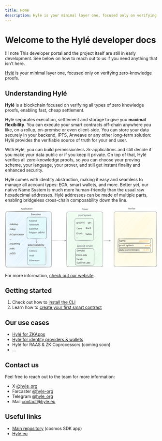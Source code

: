 ```yaml
---
title: Home
description: Hylé is your minimal layer one, focused only on verifying zero-knowledge proofs. This is your developer documentation.
---
```


# Welcome to the Hylé developer docs

!!! note
    This developer portal and the project itself are still in early development. See below on how to reach out to us if you need anything that isn't here.

[Hylé](https://www.hyle.eu/) is your minimal layer one, focused only on verifying zero-knowledge proofs.


## Understanding Hylé

**Hylé** is a blockchain focused on verifying all types of zero knowledge proofs, enabling fast, cheap settlement.

Hylé separates execution, settlement and storage to give you **maximal flexibility**. You can execute your smart contracts off-chain anywhere you like, on a rollup, on-premise or even client-side. You can store your data securely in your backend, IPFS, Arweave or any other long-term solution: Hylé provides the verifiable source of truth for your end user.

With Hylé, you can build permissionless zk-applications and still decide if you make your data public or if you keep it private. On top of that, Hylé verifies all zero-knowledge proofs, so you can choose your proving scheme, your language, your prover, and still get instant finality and enhanced security.

Hylé comes with identity abstraction, making it easy and seamless to manage all account types: EOA, smart wallets, and more. Better yet, our native Name System is much more human-friendly than the usual raw hexadecimal addresses. Hylé addresses can be made of multiple parts, enabling bridgeless cross-chain composability down the line.

![Diagram of the different steps coming before Hylé settlement.](./assets/img/main-diagram-large-detailed.svg)

For more information, [check out our website](https://hyle.eu).

## Getting started

1. Check out how to [install the CLI](getting-started/hyled-install-instructions.md)
1. Learn how to [create your first smart contract](getting-started/your-first-smart-contract.md)

## Our use cases
- [Hylé for ZKApps](use-cases/for-zk-apps.md) 
- [Hylé for identity providers & wallets](use-cases/for-identity-providers.md)
- Hylé for RAAS & ZK Coprocessors (coming soon)
- ...

## Contact us
Feel free to reach out to the team for more information:  
- X [@hyle_org](http://twitter.com/hyle_org)
- Farcaster [@hyle-org](https://warpcast.com/hyle-org)
- Telegram [@hyle_org](https://t.me/hyle_org)
- Mail [contact@hyle.eu](mailto:contact@hyle.eu)

## Useful links
- [Main repository](http://github.com/hyle-org/hyle) (cosmos SDK app)
- [Hylé.eu](https://hyle.eu)
